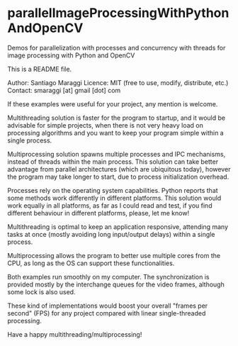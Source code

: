 # parallelImageProcessingWithPythonAndOpenCV
Demos for parallelization with processes and concurrency with threads for image processing with Python and OpenCV

This is a README file.

Author: Santiago Maraggi
Licence: MIT (free to use, modify, distribute, etc.)
Contact: smaraggi [at] gmail [dot] com

If these examples were useful for your project, any mention is welcome.

Multithreading solution is faster for the program to startup, and it 
would be  advisable for simple projects, when there is not very heavy 
load on processing algorithms and you want to keep your program simple
within a single process.

Multiprocessing solution spawns multiple processes and IPC mechanisms, 
instead of threads within the main process. This solution can take better 
advantage from parallel architectures (which are ubiquitous today), however 
the program may take longer to start, due to process initialization overhead.

Processes rely on the operating system capabilities. Python reports that
some methods work differently in different platforms. This solution would
work equally in all platforms, as far as I could read and test, if you find
different behaviour in different platforms, please, let me know!

Multithreading is optimal to keep an application responsive, attending
many tasks at once (mostly avoiding long input/output delays) within a 
single process.

Multiprocessing allows the program to better use multiple cores from the 
CPU, as long as the OS can support these functionalities.

Both examples run smoothly on my computer. The synchronization is provided
mostly by the interchange queues for the video frames, although some lock is 
also used.

These kind of implementations would boost your overall "frames per second" (FPS)
for any project compared with linear single-threaded processing.

Have a happy multithreading/multiprocessing!